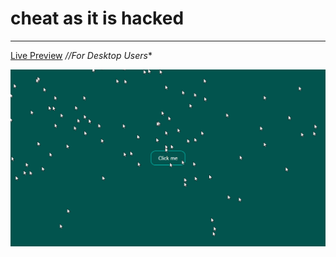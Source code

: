 # cheat as it is hacked
---

[Live Preview](https://cheat-cursor.netlify.app/) *//For Desktop Users** 

![image](image.png)
